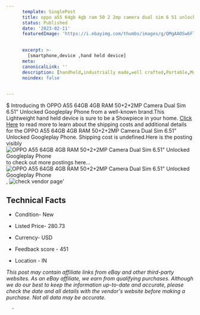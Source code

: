 ```yaml
---
      template: SinglePost
      title: oppo a55 64gb 4gb ram 50 2 2mp camera dual sim 6 51 unlocked googleplay phone
      status: Published
      date: '2023-02-11'
      featuredImage: 'https://i.ebayimg.com/thumbs/images/g/QMgAAOSw6FliWSwT/s-l225.jpg'
       

      excerpt: >-
        [smartphone,device ,hand held device]
      meta:
      canonicalLink: ''
      description: [handheld,industrially made,well crafted,Portable,Mobile,Compact,Convenient,Lightweight,Maneuverable,Man-portable,Miniature,Carriable,Hand-held,Light,Holdable,Transportable,Mobile device,Pocket-sized,On-the-go,Wireless,Cordless,Compact size,Convenient size, smartphone,device ,hand held device]
      noindex: false
      

---
```

$
      Introducing th OPPO A55 64GB 4GB RAM 50+2+2MP Camera Dual Sim 6.51" Unlocked Googleplay Phone from a well-known brand.This Lightweight hand held device is sure to be a Showpiece in your home. [Click Here](https://www.ebay.com/itm/334404619417?hash=item4ddc118c99%3Ag%3AQMgAAOSw6FliWSwT&mkevt=1&mkcid=1&mkrid=711-53200-19255-0&campid=%253CePNCampaignId%253E&customid=%253CreferenceId%253E&toolid=10049) to read more to learn about the shipping costs and additional details for the OPPO A55 64GB 4GB RAM 50+2+2MP Camera Dual Sim 6.51" Unlocked Googleplay Phone. Shipping cost is undefined.Here is the posting visibly ![OPPO A55 64GB 4GB RAM 50+2+2MP Camera Dual Sim 6.51" Unlocked Googleplay Phone](https://i.ebayimg.com/thumbs/images/g/QMgAAOSw6FliWSwT/s-l225.jpg) to check out more postings here... ![OPPO A55 64GB 4GB RAM 50+2+2MP Camera Dual Sim 6.51" Unlocked Googleplay Phone](https://i.ebayimg.com/images/g/QMgAAOSw6FliWSwT/s-l1600.jpg), ![check vendor page](https://origin-galleryplus.ebayimg.com/ws/web/334404619417_2_0_1/225x225.jpg,https://origin-galleryplus.ebayimg.com/ws/web/334404619417_3_0_1/225x225.jpg,https://origin-galleryplus.ebayimg.com/ws/web/334404619417_4_0_1/225x225.jpg,https://origin-galleryplus.ebayimg.com/ws/web/334404619417_5_0_1/225x225.jpg,https://origin-galleryplus.ebayimg.com/ws/web/334404619417_6_0_1/225x225.jpg)'

      

 ## Technical Facts 



     
      

 - Condition- New 


      

 - Listed Price- 280.73 


      

 - Currency- USD 


      

 - Feedback score - 451 


      

 - Location - IN 


      
      

 *_This post may contain affiliate links from eBay and other third-party websites. As an eBay affiliate, we earn from qualifying purchases. Although we do our best to keep the information up-to-date and accurate, please check the date and all details with the vendor's website before making a purchase. Not all data may be accurate._*




      -
